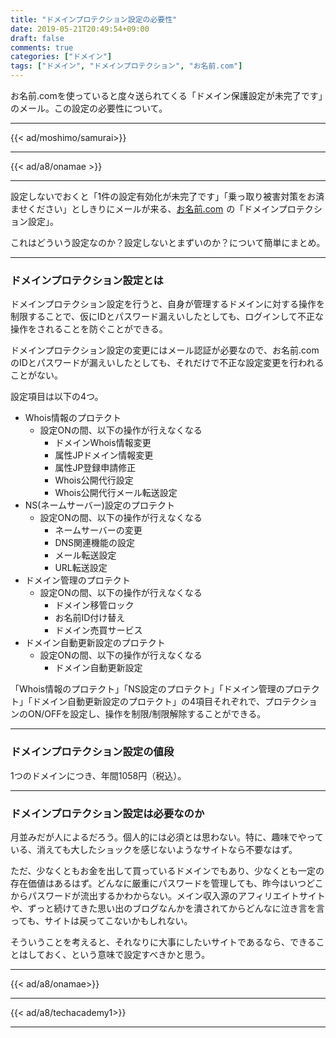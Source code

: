 ```yaml
---
title: "ドメインプロテクション設定の必要性"
date: 2019-05-21T20:49:54+09:00
draft: false
comments: true
categories: ["ドメイン"]
tags: ["ドメイン", "ドメインプロテクション", "お名前.com"]
---
```


お名前.comを使っていると度々送られてくる「ドメイン保護設定が未完了です」のメール。この設定の必要性について。

<!--more-->

---

{{< ad/moshimo/samurai>}}

---

{{< ad/a8/onamae >}}

---

設定しないでおくと「1件の設定有効化が未完了です」「乗っ取り被害対策をお済ませください」としきりにメールが来る、<a href="https://px.a8.net/svt/ejp?a8mat=35DFWV+F4RNAQ+50+2HHVNM" target="_blank" rel="nofollow">お名前.com</a>
<img border="0" width="1" height="1" src="https://www12.a8.net/0.gif?a8mat=35DFWV+F4RNAQ+50+2HHVNM" alt="">の「ドメインプロテクション設定」。

これはどういう設定なのか？設定しないとまずいのか？について簡単にまとめ。

---

### ドメインプロテクション設定とは

ドメインプロテクション設定を行うと、自身が管理するドメインに対する操作を制限することで、仮にIDとパスワード漏えいしたとしても、ログインして不正な操作をされることを防ぐことができる。

ドメインプロテクション設定の変更にはメール認証が必要なので、お名前.comのIDとパスワードが漏えいしたとしても、それだけで不正な設定変更を行われることがない。

設定項目は以下の4つ。

- Whois情報のプロテクト
  - 設定ONの間、以下の操作が行えなくなる
      - ドメインWhois情報変更
      - 属性JPドメイン情報変更
      - 属性JP登録申請修正
      - Whois公開代行設定
      - Whois公開代行メール転送設定
- NS(ネームサーバー)設定のプロテクト
  - 設定ONの間、以下の操作が行えなくなる
      - ネームサーバーの変更
      - DNS関連機能の設定
      - メール転送設定
      - URL転送設定
- ドメイン管理のプロテクト
  - 設定ONの間、以下の操作が行えなくなる 
      - ドメイン移管ロック
      - お名前ID付け替え
      - ドメイン売買サービス
- ドメイン自動更新設定のプロテクト
  - 設定ONの間、以下の操作が行えなくなる
      - ドメイン自動更新設定

「Whois情報のプロテクト」「NS設定のプロテクト」「ドメイン管理のプロテクト」「ドメイン自動更新設定のプロテクト」の4項目それぞれで、プロテクションのON/OFFを設定し、操作を制限/制限解除することができる。

---

### ドメインプロテクション設定の値段

1つのドメインにつき、年間1058円（税込）。

---

### ドメインプロテクション設定は必要なのか

月並みだが人によるだろう。個人的には必須とは思わない。特に、趣味でやっている、消えても大したショックを感じないようなサイトなら不要なはず。

ただ、少なくともお金を出して買っているドメインでもあり、少なくとも一定の存在価値はあるはず。どんなに厳重にパスワードを管理しても、昨今はいつどこからパスワードが流出するかわからない。メイン収入源のアフィリエイトサイトや、ずっと続けてきた思い出のブログなんかを潰されてからどんなに泣き言を言っても、サイトは戻ってこないかもしれない。

そういうことを考えると、それなりに大事にしたいサイトであるなら、できることはしておく、という意味で設定すべきかと思う。

---

{{< ad/a8/onamae>}}

---

{{< ad/a8/techacademy1>}}

---
